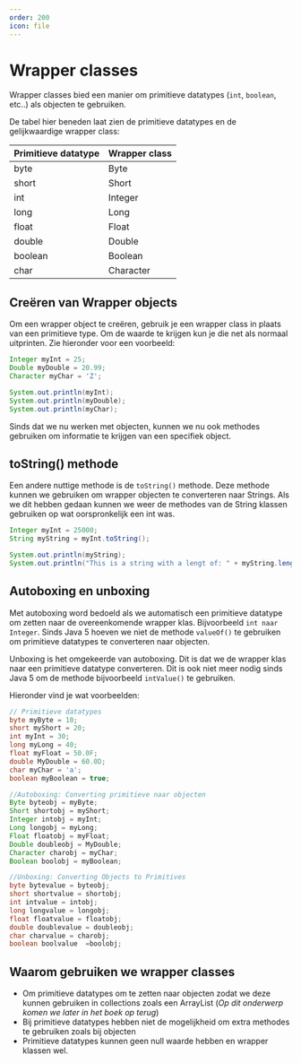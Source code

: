 ```yaml
---
order: 200
icon: file
---
```

# Wrapper classes

Wrapper classes bied een manier om primitieve datatypes (`int`, `boolean`, etc..) als objecten te gebruiken.

De tabel hier beneden laat zien de primitieve datatypes en de gelijkwaardige wrapper class:

| Primitieve datatype | Wrapper class |
| --- | --- |
| byte | Byte |
| short | Short |
| int | Integer |
| long | Long |
| float | Float |
| double | Double |
| boolean | Boolean |
| char | Character |

## Creëren van Wrapper objects

Om een wrapper object te creëren, gebruik je een wrapper class in plaats van een primitieve type. Om de waarde te krijgen kun je die net als normaal uitprinten. Zie hieronder voor een voorbeeld:

```java
Integer myInt = 25;
Double myDouble = 20.99;
Character myChar = 'Z';

System.out.println(myInt);
System.out.println(myDouble);
System.out.println(myChar);
```

Sinds dat we nu werken met objecten, kunnen we nu ook methodes gebruiken om informatie te krijgen van een specifiek object.

## toString() methode

Een andere nuttige methode is de `toString()` methode. Deze methode kunnen we gebruiken om wrapper objecten te converteren naar Strings. Als we dit hebben gedaan kunnen we weer de methodes van de String klassen gebruiken op wat oorspronkelijk een int was.

<div style='page-break-after: always;'></div>

```java
Integer myInt = 25000;
String myString = myInt.toString();

System.out.println(myString);
System.out.println("This is a string with a lengt of: " + myString.length());
```

## Autoboxing en unboxing

Met autoboxing word bedoeld als we automatisch een primitieve datatype om zetten naar de overeenkomende wrapper klas. Bijvoorbeeld `int naar Integer`. Sinds Java 5 hoeven we niet de methode `valueOf()` te gebruiken om primitieve datatypes te converteren naar objecten.

Unboxing is het omgekeerde van autoboxing. Dit is dat we de wrapper klas naar een primitieve datatype converteren. Dit is ook niet meer nodig sinds Java 5 om de methode bijvoorbeeld `intValue()` te gebruiken.

Hieronder vind je wat voorbeelden:

```java
// Primitieve datatypes
byte myByte = 10;  
short myShort = 20;  
int myInt = 30;  
long myLong = 40;  
float myFloat = 50.0F;  
double MyDouble = 60.0D;  
char myChar = 'a';  
boolean myBoolean = true;

//Autoboxing: Converting primitieve naar objecten  
Byte byteobj = myByte;  
Short shortobj = myShort;  
Integer intobj = myInt;  
Long longobj = myLong;  
Float floatobj = myFloat;  
Double doubleobj = MyDouble;  
Character charobj = myChar;  
Boolean boolobj = myBoolean; 

//Unboxing: Converting Objects to Primitives  
byte bytevalue = byteobj;  
short shortvalue = shortobj;  
int intvalue = intobj;  
long longvalue = longobj;  
float floatvalue = floatobj;  
double doublevalue = doubleobj;  
char charvalue = charobj;  
boolean boolvalue  =boolobj;
```

## Waarom gebruiken we wrapper classes

- Om primitieve datatypes om te zetten naar objecten zodat we deze kunnen gebruiken in collections zoals een ArrayList (*Op dit onderwerp komen we later in het boek op terug*)
- Bij primitieve datatypes hebben niet de mogelijkheid om extra methodes te gebruiken zoals bij objecten
- Primitieve datatypes kunnen geen null waarde hebben en wrapper klassen wel.
